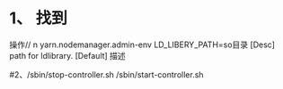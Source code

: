 # 1、 找到 <config category="yarn-site.xml" format="genericxmlconfigurer">
操作// n
<property type="advanced" scope="hiddenInstance" classification="System">
  <name>yarn.nodemanager.admin-env</name>
  <value vType="string">LD_LIBERY_PATH=so目录</value>
  <description>
	[Desc] path for ldlibrary.
	[Default] 描述
  </description>
</property>		

#2、/sbin/stop-controller.sh /sbin/start-controller.sh
